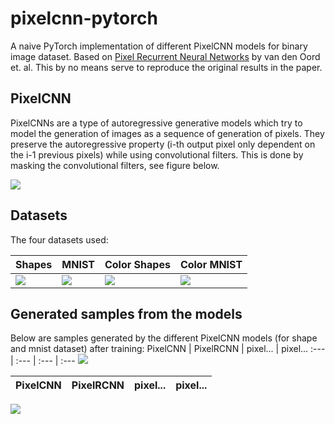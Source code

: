# pixelcnn-pytorch
A naive PyTorch implementation of different PixelCNN models for binary image dataset. 
Based on [Pixel Recurrent Neural Networks](https://arxiv.org/abs/1601.06759) by van den Oord et. al.
This by no means serve to reproduce the original results in the paper.

## PixelCNN
PixelCNNs are a type of autoregressive generative models which try to model the generation of images as a sequence of generation of pixels.
They preserve the autoregressive property (i-th output pixel only dependent on the i-1 previous pixels) while using convolutional filters.
This is done by masking the convolutional filters, see figure below.

![](https://i.imgur.com/JPUlGQP.png)

## Datasets
The four datasets used:

Shapes | MNIST | Color Shapes | Color MNIST
:--- | :--- | :--- | :--- 
![](https://i.imgur.com/4iU3eDY.png) | ![](https://i.imgur.com/mlO1TuB.png) | ![](https://i.imgur.com/F23XE4t.png) | ![](https://i.imgur.com/bvtHHQm.png)

## Generated samples from the models
Below are samples generated by the different PixelCNN models (for shape and mnist dataset) after training:
PixelCNN | PixelRCNN | pixel... | pixel... 
:--- | :--- | :--- | :---
 ![](https://i.imgur.com/vV7OM3T.png)

PixelCNN | PixelRCNN | pixel... | pixel...  
:--- | :--- | :--- | :--- 
![](https://i.imgur.com/ZLmO1CK.png)
